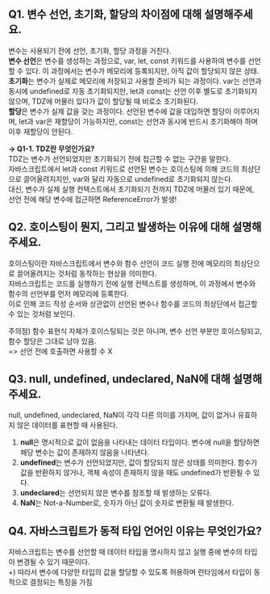 ## Q1. 변수 선언, 초기화, 할당의 차이점에 대해 설명해주세요.
변수는 사용되기 전에 선언, 초기화, 할당 과정을 거친다.  
**변수 선언**은 변수를 생성하는 과정으로, var, let, const 키워드를 사용하여 변수를 선언할 수 있다. 이 과정에서는 변수가 메모리에 등록되지만, 아직 값이 할당되지 않은 상태.  
**초기화**는 변수가 실제로 메모리에 저장되고 사용할 준비가 되는 과정이다. var는 선언과 동시에 undefined로 자동 초기화되지만, let과 const는 선언 이후 별도로 초기화되지 않으며, TDZ에 머물러 있다가 값이 할당될 때 비로소 초기화된다.  
**할당**은 변수가 실제 값을 갖는 과정이다. 선언된 변수에 값을 대입하면 할당이 이루어지며, let과 var은 재할당이 가능하지만, const는 선언과 동시에 반드시 초기화해야 하며 이후 재할당이 안된다.  

**-> Q1-1. TDZ란 무엇인가요?**  
TDZ는 변수가 선언되었지만 초기화되기 전에 접근할 수 없는 구간을 말한다.  
자바스크립트에서 let과 const 키워드로 선언된 변수는 호이스팅에 의해 코드의 최상단으로 끌어올려지지만, var와 달리 자동으로 undefined로 초기화되지 않는다.  
대신, 변수가 실제 실행 컨텍스트에서 초기화되기 전까지 TDZ에 머물러 있기 때문에, 선언 전에 해당 변수에 접근하면 ReferenceError가 발생!

## Q2. 호이스팅이 뭔지, 그리고 발생하는 이유에 대해 설명해주세요.  
호이스팅이란 자바스크립트에서 변수와 함수 선언이 코드 실행 전에 메모리의 최상단으로 끌어올려지는 것처럼 동작하는 현상을 의미한다.  
자바스크립트는 코드를 실행하기 전에 실행 컨텍스트를 생성하며, 이 과정에서 변수와 함수의 선언부를 먼저 메모리에 등록한다.  
이로 인해 코드 작성 순서와 상관없이 선언된 변수나 함수를 코드의 최상단에서 접근할 수 있는 것처럼 보인다.  
  
주의점) 함수 표현식 자체가 호이스팅되는 것은 아니며, 변수 선언 부분만 호이스팅되고, 함수 할당은 그대로 남아 있음.  
      => 선언 전에 호출하면 사용할 수 X

## Q3. null, undefined, undeclared, NaN에 대해 설명해 주세요.
null, undefined, undeclared, NaN이 각각 다른 의미를 가지며, 값이 없거나 유효하지 않은 데이터를 표현할 때 사용된다.  
1. **null**은 명시적으로 값이 없음을 나타내는 데이터 타입이다. 변수에 null을 할당하면 해당 변수는 값이 존재하지 않음을 나타낸다.
2. **undefined**는 변수가 선언되었지만, 값이 할당되지 않은 상태를 의미한다. 함수가 값을 반환하지 않거나, 객체 속성이 존재하지 않을 때도 undefined가 반환될 수 있다.
3. **undeclared**는 선언되지 않은 변수를 참조할 때 발생하는 오류다.
4. **NaN**는 Not-a-Number로, 숫자가 아닌 값이 숫자로 변환될 때 발생한다.


## Q4. 자바스크립트가 동적 타입 언어인 이유는 무엇인가요?
자바스크립트는 변수를 선언할 때 데이터 타입을 명시하지 않고 실행 중에 변수의 타입이 변경될 수 있기 때문이다.  
+) 따라서 변수에 다양한 타입의 값을 할당할 수 있도록 허용하며 런타임에서 타입이 동적으로 결정되는 특징을 가짐


